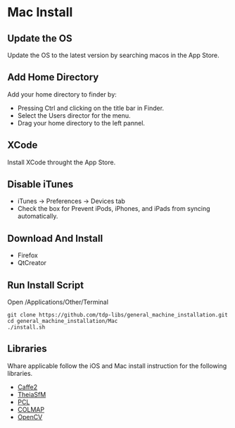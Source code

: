  # Mac Install

## Update the OS 
Update the OS to the latest version by searching macos in the App Store.

## Add Home Directory 
Add your home directory to finder by:
* Pressing Ctrl and clicking on the title bar in Finder.
* Select the Users director for the menu.
* Drag your home directory to the left pannel.


## XCode
Install XCode throught the App Store.

## Disable iTunes
* iTunes -> Preferences -> Devices tab 
* Check the box for Prevent iPods, iPhones, and iPads from syncing automatically.

## Download And Install
* Firefox
* QtCreator

## Run Install Script
Open /Applications/Other/Terminal
```
git clone https://github.com/tdp-libs/general_machine_installation.git
cd general_machine_installation/Mac
./install.sh

```

## Libraries
Whare applicable follow the iOS and Mac install instruction for the following libraries.
* [Caffe2](https://github.com/tdp-libs/tp_pipeline_caffe2)
* [TheiaSfM](https://github.com/tdp-libs/tp_pipeline_theia)
* [PCL](https://github.com/tdp-libs/tp_pipeline_pcl)
* [COLMAP](https://github.com/tdp-libs/tp_pipeline_colmap)
* [OpenCV](https://github.com/tdp-libs/tp_pipeline_opencv)
